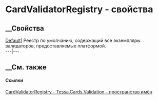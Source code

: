 # CardValidatorRegistry - свойства
##  __Свойства
[Default](P_Tessa_Cards_Validation_CardValidatorRegistry_Default.htm)|  Реестр
по умолчанию, содержащий все экземпляры валидаторов, предоставляемые
платформой.  
---|---  
## __См. также
#### Ссылки
[CardValidatorRegistry - ](T_Tessa_Cards_Validation_CardValidatorRegistry.htm)
[Tessa.Cards.Validation - пространство имён](N_Tessa_Cards_Validation.htm)
